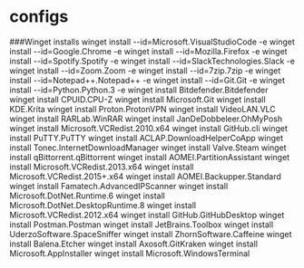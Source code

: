 # configs

###Winget installs
winget install --id=Microsoft.VisualStudioCode -e
winget install --id=Google.Chrome -e
winget install --id=Mozilla.Firefox -e
winget install --id=Spotify.Spotify -e
winget install --id=SlackTechnologies.Slack -e
winget install --id=Zoom.Zoom -e
winget install --id=7zip.7zip -e
winget install --id=Notepad++.Notepad++ -e
winget install --id=Git.Git -e
winget install --id=Python.Python.3 -e
winget install Bitdefender.Bitdefender
winget install CPUID.CPU-Z
winget install Microsoft.Git
winget install KDE.Krita
winget install Proton.ProtonVPN
winget install VideoLAN.VLC
winget install RARLab.WinRAR
winget install JanDeDobbeleer.OhMyPosh
winget install Microsoft.VCRedist.2010.x64
winget install GitHub.cli
winget install PuTTY.PuTTY
winget install ACLAP.DownloadHelperCoApp
winget install Tonec.InternetDownloadManager
winget install Valve.Steam
winget install qBittorrent.qBittorrent
winget install AOMEI.PartitionAssistant
winget install Microsoft.VCRedist.2013.x64
winget install Microsoft.VCRedist.2015+.x64
winget install AOMEI.Backupper.Standard
winget install Famatech.AdvancedIPScanner
winget install Microsoft.DotNet.Runtime.6
winget install Microsoft.DotNet.DesktopRuntime.8
winget install Microsoft.VCRedist.2012.x64
winget install GitHub.GitHubDesktop
winget install Postman.Postman
winget install JetBrains.Toolbox
winget install UderzoSoftware.SpaceSniffer
winget install ZhornSoftware.Caffeine
winget install Balena.Etcher
winget install Axosoft.GitKraken
winget install Microsoft.AppInstaller
winget install Microsoft.WindowsTerminal
